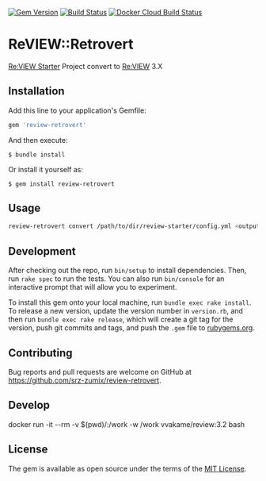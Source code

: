 [![Gem Version](https://badge.fury.io/rb/review-retrovert.svg)](https://badge.fury.io/rb/review-retrovert)
[![Build Status](https://travis-ci.com/srz-zumix/review-retrovert.svg?token=ArNHjRjvfZfyqQUCbXSt&branch=master)](https://travis-ci.com/srz-zumix/review-retrovert)
[![Docker Cloud Build Status](https://img.shields.io/docker/cloud/build/srzzumix/review-retrovert.svg)](https://hub.docker.com/r/srzzumix/review-retrovert/)

# ReVIEW::Retrovert

[Re:VIEW Starter](https://kauplan.org/reviewstarter/) Project convert to [Re:VIEW](https://reviewml.org/ja/) 3.X

## Installation

Add this line to your application's Gemfile:

```ruby
gem 'review-retrovert'
```

And then execute:

    $ bundle install

Or install it yourself as:

    $ gem install review-retrovert

## Usage

```sh
review-retrovert convert /path/to/dir/review-starter/config.yml <output directory>
```

## Development

After checking out the repo, run `bin/setup` to install dependencies. Then, run `rake spec` to run the tests. You can also run `bin/console` for an interactive prompt that will allow you to experiment.

To install this gem onto your local machine, run `bundle exec rake install`. To release a new version, update the version number in `version.rb`, and then run `bundle exec rake release`, which will create a git tag for the version, push git commits and tags, and push the `.gem` file to [rubygems.org](https://rubygems.org).

## Contributing

Bug reports and pull requests are welcome on GitHub at https://github.com/srz-zumix/review-retrovert.

## Develop

docker run -it --rm -v $(pwd)/:/work -w /work vvakame/review:3.2 bash

## License

The gem is available as open source under the terms of the [MIT License](https://opensource.org/licenses/MIT).
